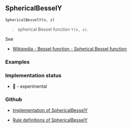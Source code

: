 ## SphericalBesselY

```
SphericalBesselY(n, z) 
```

>  spherical Bessel function `Y(n, x)`. 

See
* [Wikipedia - Bessel function - Spherical Bessel function](https://en.wikipedia.org/wiki/Bessel_function#Spherical_Bessel_functions)

### Examples
 






### Implementation status

* &#x1F9EA; - experimental

### Github

* [Implementation of SphericalBesselY](https://github.com/axkr/symja_android_library/blob/master/symja_android_library/matheclipse-core/src/main/java/org/matheclipse/core/builtin/BesselFunctions.java#L1418) 

* [Rule definitions of SphericalBesselY](https://github.com/axkr/symja_android_library/blob/master/symja_android_library/rules/SphericalBesselYRules.m) 
